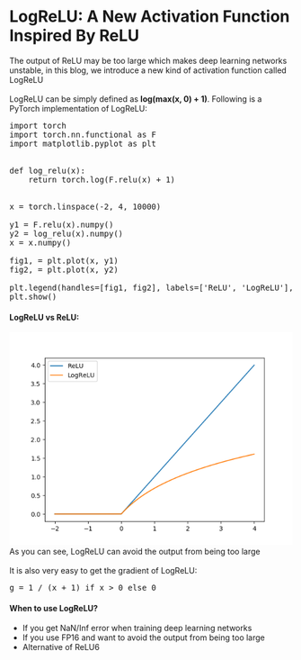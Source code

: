 # LogReLU: A New Activation Function Inspired By ReLU

The output of ReLU may be too large which makes deep learning networks unstable, in this blog, we introduce a new kind of activation function called LogReLU<br>
<br>
LogReLU can be simply defined as **log(max(x, 0) + 1)**. Following is a PyTorch implementation of LogReLU:
<pre>
import torch
import torch.nn.functional as F
import matplotlib.pyplot as plt


def log_relu(x):
    return torch.log(F.relu(x) + 1)


x = torch.linspace(-2, 4, 10000)

y1 = F.relu(x).numpy()
y2 = log_relu(x).numpy()
x = x.numpy()

fig1, = plt.plot(x, y1)
fig2, = plt.plot(x, y2)

plt.legend(handles=[fig1, fig2], labels=['ReLU', 'LogReLU'], loc='upper left')
plt.show()
</pre>

#### LogReLU vs ReLU:
<img src="log_relu.png" /><br>
As you can see, LogReLU can avoid the output from being too large<br>
<br>
It is also very easy to get the gradient of LogReLU:
<pre>
g = 1 / (x + 1) if x > 0 else 0
</pre>

#### When to use LogReLU?
+ If you get NaN/Inf error when training deep learning networks
+ If you use FP16 and want to avoid the output from being too large
+ Alternative of ReLU6 
